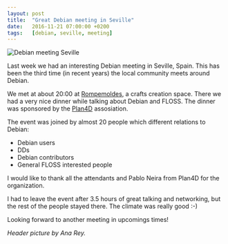 ```yaml
---
layout: post
title:  "Great Debian meeting in Seville"
date:   2016-11-21 07:00:00 +0200
tags:	[debian, seville, meeting]
---
```


![Debian meeting Seville][pic]

Last week we had an interesting Debian meeting in Seville, Spain. This has
been the third time (in recent years) the local community meets around Debian.

We met at about 20:00 at [Rompemoldes][rompemoldes], a crafts creation space.
There we had a very nice dinner while talking about Debian and FLOSS.
The dinner was sponsored by the [Plan4D][plan4d] assosiation.

<!--more-->

The event was joined by almost 20 people which different relations to Debian:

 * Debian users
 * DDs
 * Debian contributors
 * General FLOSS interested people

I would like to thank all the attendants and Pablo Neira from Plan4D for
the organization.

I had to leave the event after 3.5 hours of great talking and networking,
but the rest of the people stayed there. The climate was really good :-)

Looking forward to another meeting in upcomings times!

_Header picture by Ana Rey._

[pic]:			{{site.url}}/assets/kdd-debian-nov2016_anarey.png
[rompemoldes]:		http://rompemoldes.com/
[plan4d]:		http://plan4d.eu/
